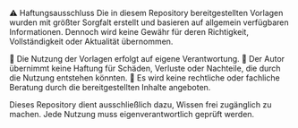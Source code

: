⚠ Haftungsausschluss
Die in diesem Repository bereitgestellten Vorlagen wurden mit größter Sorgfalt erstellt und basieren auf allgemein verfügbaren Informationen. Dennoch wird keine Gewähr für deren Richtigkeit, Vollständigkeit oder Aktualität übernommen.

🔹 Die Nutzung der Vorlagen erfolgt auf eigene Verantwortung.
🔹 Der Autor übernimmt keine Haftung für Schäden, Verluste oder Nachteile, die durch die Nutzung entstehen könnten.
🔹 Es wird keine rechtliche oder fachliche Beratung durch die bereitgestellten Inhalte angeboten.

Dieses Repository dient ausschließlich dazu, Wissen frei zugänglich zu machen. Jede Nutzung muss eigenverantwortlich geprüft werden.
